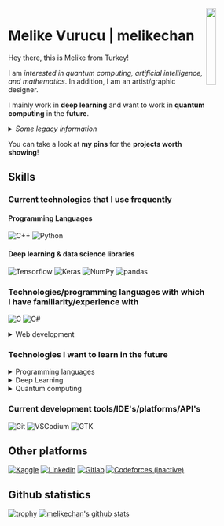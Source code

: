 <img align="right" src="melikechan-logo.svg" width="20%">

# Melike Vurucu | melikechan

Hey there, this is Melike from Turkey!

I am _interested in quantum computing, artificial intelligence, and mathematics_. In addition, I am an artist/graphic designer.

I mainly work in **deep learning** and want to work in **quantum computing** in the **future**. 
<details>
  <summary><i>Some legacy information</i></summary>
  
  I _used to_ do **competitive programming** as **a hobby** but I _don't do_ it anymore.
  
</details>

You can take a look at **my pins** for the **projects worth showing**! 

## Skills

### Current technologies that I use frequently

#### Programming Languages

![C++](https://img.shields.io/badge/C%2B%2B-00599C?style=for-the-badge&logo=c%2B%2B&logoColor=white)
![Python](https://img.shields.io/badge/Python-14354C?style=for-the-badge&logo=python&logoColor=white)

#### Deep learning & data science libraries

![Tensorflow](https://img.shields.io/badge/Tensorflow-FF6F00?style=for-the-badge&logo=tensorflow&logoColor=white)
![Keras](https://img.shields.io/badge/Keras-D00000?style=for-the-badge&logo=keras&logoColor=white)
![NumPy](https://img.shields.io/badge/NumPy-013243?style=for-the-badge&logo=numpy&logoColor=white)
![pandas](https://img.shields.io/badge/pandas-150458?style=for-the-badge&logo=pandas&logoColor=white)

### Technologies/programming languages with which I have familiarity/experience with

![C](https://img.shields.io/badge/C-00599C?style=for-the-badge&logo=c&logoColor=white)
![C#](https://img.shields.io/badge/C%23-239120?style=for-the-badge&logo=c-sharp&logoColor=white)

<details>
<summary>Web development</summary>

**NOTE: I wouldn't say I like doing webdev and don't consider this field a career. I just do web dev when _I have to_.**

![HTML5](https://img.shields.io/badge/HTML5-E34F26?style=for-the-badge&logo=html5&logoColor=white)
![CSS3](https://img.shields.io/badge/CSS3-1572B6?style=for-the-badge&logo=css3&logoColor=white)
![JavaScript](https://img.shields.io/badge/JavaScript-F7DF1E?style=for-the-badge&logo=javascript&logoColor=white)
![React](https://img.shields.io/badge/React-61DAFB?style=for-the-badge&logo=react&logoColor=white)
![Tailwind CSS](https://img.shields.io/badge/Tailwind%20CSS-06B6D4?style=for-the-badge&logo=tailwind-css&logoColor=white)

**In the future:**
![Next.js](https://img.shields.io/badge/Next.js-000000?style=for-the-badge&logo=nextdotjs&logoColor=white)

</details>

### Technologies I want to learn in the future

<details>
<summary>Programming languages</summary>

![Rust](https://img.shields.io/badge/Rust-000000?style=for-the-badge&logo=rust&logoColor=white)

</details>

<details>
<summary>Deep Learning</summary>

![PyTorch](https://img.shields.io/badge/PyTorch-EE4C2C?style=for-the-badge&logo=pytorch&logoColor=white)

</details>

<details>
<summary>Quantum computing</summary>

![Qiskit](https://img.shields.io/badge/Qiskit-6929C4?style=for-the-badge&logo=qiskit&logoColor=white)
![Q#](https://img.shields.io/badge/Q%23-570861?style=for-the-badge&logoColor=white)

</details>


### Current development tools/IDE's/platforms/API's

![Git](https://img.shields.io/badge/Git-F05032?style=for-the-badge&logo=git&logoColor=white)
![VSCodium](https://img.shields.io/badge/VSCodium-2F80ED?style=for-the-badge&logo=vscodium&logoColor=white)
![GTK](https://img.shields.io/badge/GTK-4A86CF?style=for-the-badge&logoColor=white)

## Other platforms

[![Kaggle](https://img.shields.io/badge/-20BEFF?style=for-the-badge&logo=kaggle&logoColor=white)](https://kaggle.com/melikechan)
[![Linkedin](https://img.shields.io/badge/-0A66C2?style=for-the-badge&logo=linkedin&logoColor=white)](https://linkedin.com/in/melikechan)
[![Gitlab](https://img.shields.io/badge/-FCA121?style=for-the-badge&logo=gitlab&logoColor=white)](https://gitlab.com/melikechan)
[![Codeforces (inactive)](https://img.shields.io/badge/-00599C?style=for-the-badge&logo=codeforces&logoColor=white)](https://codeforces.com/profile/melikechan)


## Github statistics

[![trophy](https://github-profile-trophy.vercel.app/?username=melikechan&theme=onedark&no-bg=true)](https://github.com/ryo-ma/github-profile-trophy)
[![melikechan's github stats](https://github-readme-stats.vercel.app/api?username=melikechan)](https://github.com/anuraghazra/github-readme-stats)

